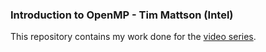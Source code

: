 ### Introduction to OpenMP - Tim Mattson (Intel)

This repository contains my work done for the [video series](https://www.youtube.com/playlist?list=PLLX-Q6B8xqZ8n8bwjGdzBJ25X2utwnoEG).
